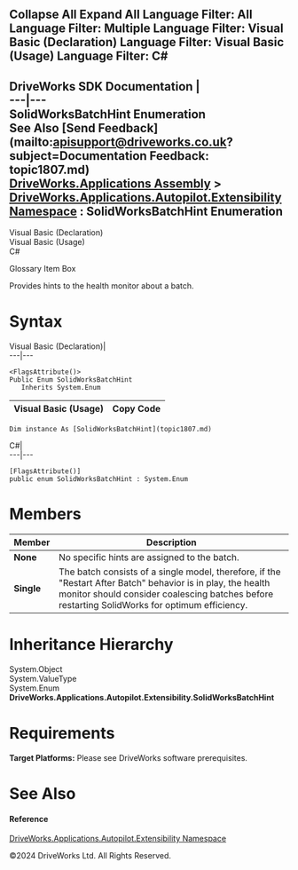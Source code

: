        

 Collapse All Expand All  Language Filter: All  Language Filter: Multiple  Language Filter: Visual Basic (Declaration) Language Filter: Visual Basic (Usage) Language Filter: C#  
---  
DriveWorks SDK Documentation  |   
---|---  
SolidWorksBatchHint Enumeration   
See Also [Send Feedback](mailto:apisupport@driveworks.co.uk?subject=Documentation Feedback: topic1807.md)  
[DriveWorks.Applications Assembly](topic13.md) > [DriveWorks.Applications.Autopilot.Extensibility Namespace](topic1633.md) : SolidWorksBatchHint Enumeration  
---  
  
Visual Basic (Declaration)    
Visual Basic (Usage)    
C# 

Glossary Item Box

Provides hints to the health monitor about a batch. 

# Syntax

Visual Basic (Declaration)|   
---|---  
      
    
    <FlagsAttribute()>
    Public Enum SolidWorksBatchHint 
       Inherits System.Enum  
  
Visual Basic (Usage)| Copy Code  
---|---  
      
    
    Dim instance As [SolidWorksBatchHint](topic1807.md)  
  
C#|   
---|---  
      
    
    [FlagsAttribute()]
    public enum SolidWorksBatchHint : System.Enum   
  
# Members

Member| Description  
---|---  
**None**|  No specific hints are assigned to the batch.  
**Single**|  The batch consists of a single model, therefore, if the "Restart After Batch" behavior is in play, the health monitor should consider coalescing batches before restarting SolidWorks for optimum efficiency.  
  
# Inheritance Hierarchy

System.Object  
System.ValueType  
System.Enum  
**DriveWorks.Applications.Autopilot.Extensibility.SolidWorksBatchHint**  


# Requirements

**Target Platforms:** Please see DriveWorks software prerequisites.

# See Also

#### Reference

[DriveWorks.Applications.Autopilot.Extensibility Namespace](topic1633.md)

©2024 DriveWorks Ltd. All Rights Reserved.
